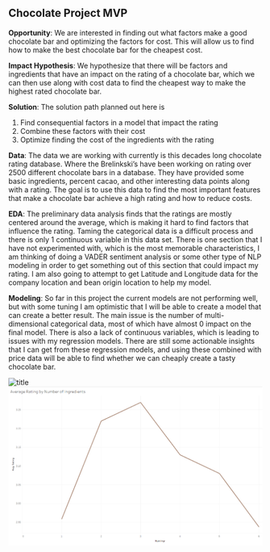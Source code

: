 ## Chocolate Project MVP

**Opportunity**:
We are interested in finding out what factors make a good chocolate bar and optimizing the factors for cost. This will allow us to find how to make the best chocolate bar for the cheapest cost.

**Impact Hypothesis**:
We hypothesize that there will be factors and ingredients that have an impact on the rating of a chocolate bar, which we can then use along with cost data to find the cheapest way to make the highest rated chocolate bar.

**Solution**:
The solution path planned out here is
1.	Find consequential factors in a model that impact the rating
2.	Combine these factors with their cost
3.	Optimize finding the cost of the ingredients with the rating

**Data**:
The data we are working with currently is this decades long chocolate rating database. Where the Brelinkski’s have been working on rating over 2500 different chocolate bars in a database. They have provided some basic ingredients, percent cacao, and other interesting data points along with a rating. The goal is to use this data to find the most important features that make a chocolate bar achieve a high rating and how to reduce costs.

**EDA**:
The preliminary data analysis finds that the ratings are mostly centered around the average, which is making it hard to find factors that influence the rating. Taming the categorical data is a difficult process and there is only 1 continuous variable in this data set. There is one section that I have not experimented with, which is the most memorable characteristics, I am thinking of doing a VADER sentiment analysis or some other type of NLP modeling in order to get something out of this section that could impact my rating. I am also going to attempt to get Latitude and Longitude data for the company location and bean origin location to help my model.

**Modeling**:
So far in this project the current models are not performing well, but with some tuning I am optimistic that I will be able to create a model that can create a better result. The main issue is the number of multi-dimensional categorical data, most of which have almost 0 impact on the final model. There is also a lack of continuous variables, which is leading to issues with my regression models. There are still some actionable insights that I can get from these regression models, and using these combined with price data will be able to find whether we can cheaply create a tasty chocolate bar.

![title](Images/rating_by_county.png)
![title](Images/rating_by_year.png)
